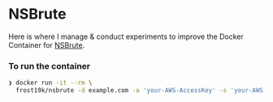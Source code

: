 # NSBrute

Here is where I manage & conduct experiments to improve the Docker Container for [NSBrute](https://github.com/shivsahni/NSBrute).

### To run the container
```bash
❯ docker run -it --rm \
  frost19k/nsbrute -d example.com -a 'your-AWS-AccessKey' -s 'your-AWS-SecretKey'
```
